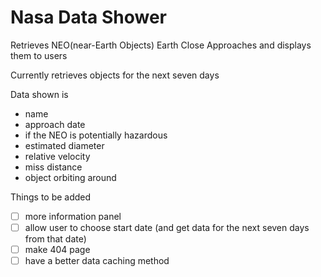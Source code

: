 # Nasa Data Shower
 
Retrieves NEO(near-Earth Objects) Earth Close Approaches and displays them to users

Currently retrieves objects for the next seven days

Data shown is
- name
- approach date
- if the NEO is potentially hazardous
- estimated diameter
- relative velocity
- miss distance
- object orbiting around

Things to be added
- [ ] more information panel
- [ ] allow user to choose start date (and get data for the next seven days from that date)
- [ ] make 404 page
- [ ] have a better data caching method